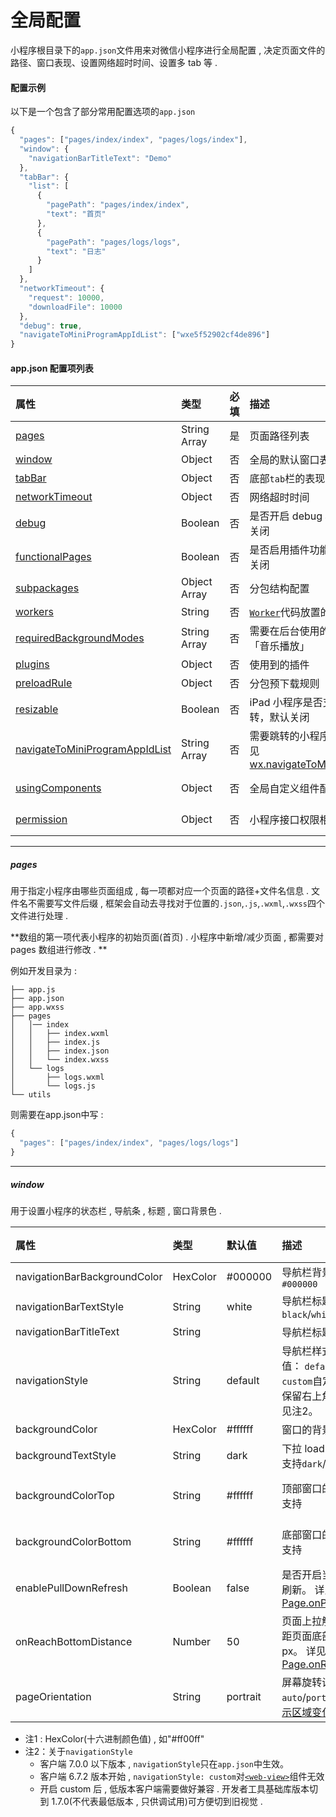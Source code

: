 # 全局配置

小程序根目录下的`app.json`文件用来对微信小程序进行全局配置 , 决定页面文件的路径、窗口表现、设置网络超时时间、设置多 tab 等 .

#### 配置示例

以下是一个包含了部分常用配置选项的`app.json`

```js
{
  "pages": ["pages/index/index", "pages/logs/index"],
  "window": {
    "navigationBarTitleText": "Demo"
  },
  "tabBar": {
    "list": [
      {
        "pagePath": "pages/index/index",
        "text": "首页"
      },
      {
        "pagePath": "pages/logs/logs",
        "text": "日志"
      }
    ]
  },
  "networkTimeout": {
    "request": 10000,
    "downloadFile": 10000
  },
  "debug": true,
  "navigateToMiniProgramAppIdList": ["wxe5f52902cf4de896"]
}
```

#### app.json 配置项列表

| 属性 | 类型 | 必填 | 描述 | 最低版本 |
| :--- | :--- | :--- | :--- | :--- |
| [pages](https://developers.weixin.qq.com/miniprogram/dev/framework/config.html#pages) | String Array | 是 | 页面路径列表 |  |
| [window](https://developers.weixin.qq.com/miniprogram/dev/framework/config.html#window) | Object | 否 | 全局的默认窗口表现 |  |
| [tabBar](https://developers.weixin.qq.com/miniprogram/dev/framework/config.html#tabbar) | Object | 否 | 底部`tab`栏的表现 |  |
| [networkTimeout](https://developers.weixin.qq.com/miniprogram/dev/framework/config.html#networktimeout) | Object | 否 | 网络超时时间 |  |
| [debug](https://developers.weixin.qq.com/miniprogram/dev/framework/config.html#debug) | Boolean | 否 | 是否开启 debug 模式，默认关闭 |  |
| [functionalPages](https://developers.weixin.qq.com/miniprogram/dev/framework/config.html#functionalpages) | Boolean | 否 | 是否启用插件功能页，默认关闭 | [2.1.0](https://developers.weixin.qq.com/miniprogram/dev/framework/compatibility.html) |
| [subpackages](https://developers.weixin.qq.com/miniprogram/dev/framework/config.html#subpackages) | Object Array | 否 | 分包结构配置 | [1.7.3](https://developers.weixin.qq.com/miniprogram/dev/framework/compatibility.html) |
| [workers](https://developers.weixin.qq.com/miniprogram/dev/framework/config.html#workers) | String | 否 | [`Worker`](https://developers.weixin.qq.com/miniprogram/dev/api/Worker.html)代码放置的目录 | [1.9.90](https://developers.weixin.qq.com/miniprogram/dev/framework/compatibility.html) |
| [requiredBackgroundModes](https://developers.weixin.qq.com/miniprogram/dev/framework/config.html#requiredbackgroundmodes) | String Array | 否 | 需要在后台使用的能力，如「音乐播放」 |  |
| [plugins](https://developers.weixin.qq.com/miniprogram/dev/framework/config.html#plugins) | Object | 否 | 使用到的插件 | [1.9.6](https://developers.weixin.qq.com/miniprogram/dev/framework/compatibility.html) |
| [preloadRule](https://developers.weixin.qq.com/miniprogram/dev/framework/config.html#preloadrule) | Object | 否 | 分包预下载规则 | [2.3.0](https://developers.weixin.qq.com/miniprogram/dev/framework/compatibility.html) |
| [resizable](https://developers.weixin.qq.com/miniprogram/dev/framework/config.html#resizable) | Boolean | 否 | iPad 小程序是否支持屏幕旋转，默认关闭 | [2.3.0](https://developers.weixin.qq.com/miniprogram/dev/framework/compatibility.html) |
| [navigateToMiniProgramAppIdList](https://developers.weixin.qq.com/miniprogram/dev/framework/config.html#navigatetominiprogramappidlist) | String Array | 否 | 需要跳转的小程序列表，详见[wx.navigateToMiniProgram](https://developers.weixin.qq.com/miniprogram/dev/api/wx.navigateToMiniProgram.html) | [2.4.0](https://developers.weixin.qq.com/miniprogram/dev/framework/compatibility.html) |
| [usingComponents](https://developers.weixin.qq.com/miniprogram/dev/framework/config.html#usingcomponents) | Object | 否 | 全局自定义组件配置 | 开发者工具 1.02.1810190 |
| [permission](https://developers.weixin.qq.com/miniprogram/dev/framework/config.html#permission) | Object | 否 | 小程序接口权限相关设置 | 微信客户端 7.0.0 |

---

##### pages

用于指定小程序由哪些页面组成 , 每一项都对应一个页面的路径+文件名信息 . 文件名不需要写文件后缀 , 框架会自动去寻找对于位置的`.json`,`.js`,`.wxml`,`.wxss`四个文件进行处理 .

**数组的第一项代表小程序的初始页面\(首页\) . 小程序中新增/减少页面 , 都需要对 pages 数组进行修改 . **

例如开发目录为 :

```
├── app.js
├── app.json
├── app.wxss
├── pages
│   │── index
│   │   ├── index.wxml
│   │   ├── index.js
│   │   ├── index.json
│   │   └── index.wxss
│   └── logs
│       ├── logs.wxml
│       └── logs.js
└── utils
```

则需要在app.json中写 :

```js
{
  "pages": ["pages/index/index", "pages/logs/logs"]
}
```

---

##### window

用于设置小程序的状态栏 , 导航条 , 标题 , 窗口背景色 .

| 属性 | 类型 | 默认值 | 描述 | 最低版本 |
| :--- | :--- | :--- | :--- | :--- |
| navigationBarBackgroundColor | HexColor | \#000000 | 导航栏背景颜色，如`#000000` |  |
| navigationBarTextStyle | String | white | 导航栏标题颜色，仅支持`black`/`white` |  |
| navigationBarTitleText | String |  | 导航栏标题文字内容 |  |
| navigationStyle | String | default | 导航栏样式，仅支持以下值： `default`默认样式 `custom`自定义导航栏，只保留右上角胶囊按钮。参见注2。 | 微信客户端 6.6.0 |
| backgroundColor | HexColor | \#ffffff | 窗口的背景色 |  |
| backgroundTextStyle | String | dark | 下拉 loading 的样式，仅支持`dark`/`light` |  |
| backgroundColorTop | String | \#ffffff | 顶部窗口的背景色，仅 iOS 支持 | 微信客户端 6.5.16 |
| backgroundColorBottom | String | \#ffffff | 底部窗口的背景色，仅 iOS 支持 | 微信客户端 6.5.16 |
| enablePullDownRefresh | Boolean | false | 是否开启当前页面的下拉刷新。 详见[Page.onPullDownRefresh](https://developers.weixin.qq.com/miniprogram/dev/framework/app-service/page.html#onpulldownrefresh) |  |
| onReachBottomDistance | Number | 50 | 页面上拉触底事件触发时距页面底部距离，单位为px。 详见[Page.onReachBottom](https://developers.weixin.qq.com/miniprogram/dev/framework/app-service/page.html#onreachbottom) |  |
| pageOrientation | String | portrait | 屏幕旋转设置，仅支持`auto`/`portrait` 详见[响应显示区域变化](https://developers.weixin.qq.com/miniprogram/dev/framework/view/resizable.html) | 微信客户端 6.7.3 |

* 注1 : HexColor\(十六进制颜色值\) , 如"\#ff00ff"
* 注2：关于`navigationStyle`
  * 客户端 7.0.0 以下版本 , `navigationStyle`只在`app.json`中生效。
  * 客户端 6.7.2 版本开始 , `navigationStyle: custom`对[`<web-view>`](https://developers.weixin.qq.com/miniprogram/dev/component/web-view.html)组件无效
  * 开启 custom 后 , 低版本客户端需要做好兼容 . 开发者工具基础库版本切到 1.7.0\(不代表最低版本 , 只供调试用\)可方便切到旧视觉 . 



